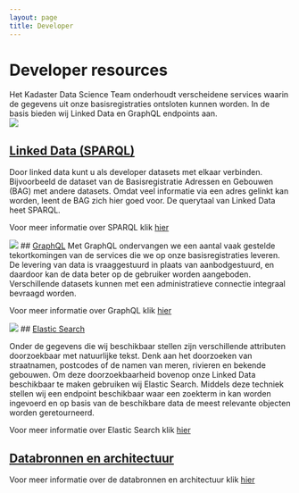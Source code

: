 ```yaml
---
layout: page
title: Developer
---
```


<link rel="stylesheet" href="/assets/css/developer.css">

# Developer resources

Het Kadaster Data Science Team onderhoudt verscheidene services waarin de gegevens uit onze basisregistraties ontsloten kunnen worden. In de basis bieden wij Linked Data en GraphQL endpoints aan.
<br>
<img class="developerpageIcon" src="/assets/images/linked-data_icon.png"> 
## <a href="/developer/sparql">Linked Data (SPARQL)</a>
Door linked data kunt u als developer datasets met elkaar verbinden. Bijvoorbeeld de dataset van de Basisregistratie Adressen en Gebouwen (BAG) met andere datasets. Omdat veel informatie via een adres gelinkt kan worden, leent de BAG zich hier goed voor. De querytaal van Linked Data heet SPARQL.

Voor meer informatie over SPARQL klik <a href="/developer/sparql">hier</a>

<img class="developerpageIcon" src="/assets/images/graphql_icon.svg">
## <a href="/developer/graphql">GraphQL</a>
Met GraphQL ondervangen we een aantal vaak gestelde tekortkomingen van de services die we op onze basisregistraties leveren. De levering van data is vraaggestuurd in plaats van aanbodgestuurd, en daardoor kan de data beter op de gebruiker worden aangeboden. Verschillende datasets kunnen met een administratieve connectie integraal bevraagd worden.

Voor meer informatie over GraphQL klik <a href="/developer/graphql">hier</a>

<img class="developerpageIcon" src="/assets/images/elastic-search-logo.png">
## <a href="/developer/elasticsearch"> Elastic Search </a>

Onder de gegevens die wij beschikbaar stellen zijn verschillende attributen doorzoekbaar met natuurlijke tekst. Denk aan het doorzoeken van straatnamen, postcodes of de namen van meren, rivieren en bekende gebouwen. Om deze doorzoekbaarheid bovenop onze Linked Data beschikbaar te maken gebruiken wij Elastic Search. Middels deze techniek stellen wij een endpoint beschikbaar waar een zoekterm in kan worden ingevoerd en op basis van de beschikbare data de meest relevante objecten worden geretourneerd.

Voor meer informatie over Elastic Search klik <a href="/developer/elasticsearch">hier</a>

## <a href="/developer/architectuur">Databronnen en architectuur</a>
Voor meer informatie over de databronnen en architectuur klik <a href="/developer/architectuur">hier</a>